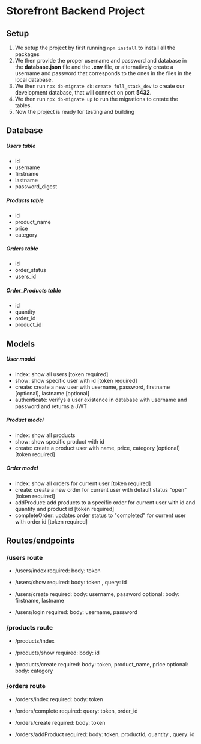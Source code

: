 # Storefront Backend Project

## Setup
1. We setup the project by first running  `npm install` to install all the packages
2. We then provide the proper username and password and database in the **database.json** file and the **.env** file, or alternatively create a username and password that corresponds to the ones in the files in the local database.
3. We then run `npx db-migrate db:create full_stack_dev` to create our development database, that will connect on port **5432**.
4. We then run `npx db-migrate up` to run the migrations to create the tables.
5. Now the project is ready for testing and building

## Database
##### Users table
- id  
- username 
- firstname 
- lastname 
- password_digest 

##### Products table
- id 
- product_name 
- price 
- category 

##### Orders table
- id 
- order_status 
- users_id 

##### Order_Products table
- id
- quantity
- order_id
- product_id 

## Models

##### User model
- index: show all users [token required]
- show: show specific user with id [token required]
- create: create a new user with username, password, firstname [optional], lastname [optional]
- authenticate: verifys a user existence in database with username and password and returns a JWT

##### Product model
- index: show all products
- show: show specific product with id
- create: create a product user with name, price, category [optional] [token required]

##### Order model
- index: show all orders for current user [token required]
- create: create a new order for current user with default status "open" [token required]
- addProduct: add products to a specific order for current user with id and quantity and product id [token required]
- completeOrder: updates order status to "completed" for current user with order id [token required]

## Routes/endpoints
### /users route
- /users/index 
required: body: token

- /users/show 
required: body: token , query: id

- /users/create 
required: body: username, password 
optional: body: firstname, lastname

- /users/login
required: body: username, password

### /products route
- /products/index

- /products/show
required: body: id

- /products/create
required: body: token, product_name, price
optional: body: category

### /orders route
- /orders/index
required: body: token

- /orders/complete
required: query: token, order_id

- /orders/create
required: body: token

- /orders/addProduct
required: body: token, productId, quantity , query: id

